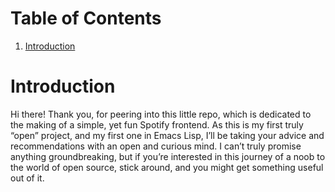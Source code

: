 
# Table of Contents

1.  [Introduction](#orga3eecbd)



<a id="orga3eecbd"></a>

# Introduction

Hi there! Thank you, for peering into this little repo, which is dedicated to the making of a simple, yet fun Spotify frontend.
As this is my first truly &ldquo;open&rdquo; project, and my first one in Emacs Lisp, I&rsquo;ll be taking your advice and recommendations with an open
and curious mind. I can&rsquo;t truly promise anything groundbreaking, but if you&rsquo;re interested in this journey of a noob to the world of
open source, stick around, and you might get something useful out of it.

